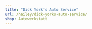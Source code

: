 ```yaml
---
title: "Dick York's Auto Service"
url: /hailey/dick-yorks-auto-service/
shop: Autowerkstatt
---
```

